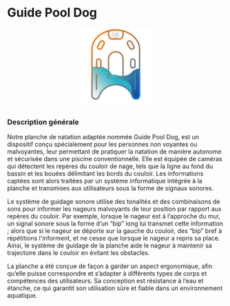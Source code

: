 # Guide Pool Dog

<p align="center" width="100%">
    <img width="33%" src="media/logo.PNG"> 
</p>

### Description générale

Notre planche de natation adaptée nommée Guide Pool Dog, est un dispositif conçu spécialement pour les personnes non voyantes ou malvoyantes, leur permettant de pratiquer la natation de manière autonome et sécurisée dans une piscine conventionnelle. Elle est équipée de caméras qui détectent les repères du couloir de nage, tels que la ligne au fond du bassin et les bouées délimitant les bords du couloir. Les informations captées sont alors traitées par un système informatique intégrée à la planche et transmises aux utilisateurs sous la forme de signaux sonores. 

Le système de guidage sonore utilise des tonalités et des combinaisons de sons pour informer les nageurs malvoyants de leur position par rapport aux repères du couloir. Par exemple, lorsque le nageur est à l’approche du mur, un signal sonore sous la forme d’un “bip” long lui transmet cette information ; alors que si le nageur se déporte sur la gauche du couloir, des “bip” bref à répétitions l'informent, et ne cesse que lorsque le nageur a repris sa place. Ainsi, le système de guidage de la planche aide le nageur à maintenir sa trajectoire dans le couloir en évitant les obstacles. 

La planche a été conçue de façon à garder un aspect ergonomique, afin qu’elle puisse correspondre et s’adapter à différents types de corps et compétences des utilisateurs. Sa conception est résistance à l’eau et étanche, ce qui garantit son utilisation sûre et fiable dans un environnement aquatique. 




